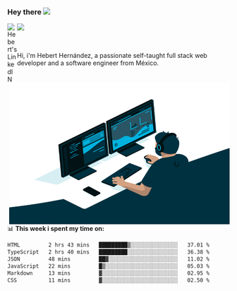### Hey there <img src="https://media.giphy.com/media/hvRJCLFzcasrR4ia7z/giphy.gif" width="25px">
<a href="https://www.linkedin.com/in/evertcode/" target="_blank">
  <img align="left" alt="Hebert's LinkedIN" width="22px" src="https://raw.githubusercontent.com/peterthehan/peterthehan/master/assets/linkedin.svg" />
</a>

![](https://visitor-badge.glitch.me/badge?page_id=evertcode.evertcode)

<br />

Hi, i'm Hebert Hernández, a passionate self-taught full stack web developer and a software engineer from México.

<img align="right" alt="GIF" src="https://github.com/evertcode/evertcode/blob/master/code.gif?raw=true" width="500" height="320" />

📊 **This week i spent my time on:**

<!--START_SECTION:waka-->

```text
HTML         2 hrs 43 mins   █████████▒░░░░░░░░░░░░░░░   37.01 %
TypeScript   2 hrs 40 mins   █████████░░░░░░░░░░░░░░░░   36.38 %
JSON         48 mins         ██▓░░░░░░░░░░░░░░░░░░░░░░   11.02 %
JavaScript   22 mins         █▒░░░░░░░░░░░░░░░░░░░░░░░   05.03 %
Markdown     13 mins         ▓░░░░░░░░░░░░░░░░░░░░░░░░   02.95 %
CSS          11 mins         ▓░░░░░░░░░░░░░░░░░░░░░░░░   02.50 %
```

<!--END_SECTION:waka-->
